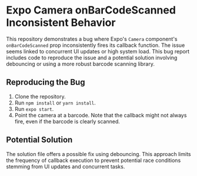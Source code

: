 # Expo Camera onBarCodeScanned Inconsistent Behavior

This repository demonstrates a bug where Expo's `Camera` component's `onBarCodeScanned` prop inconsistently fires its callback function.  The issue seems linked to concurrent UI updates or high system load.  This bug report includes code to reproduce the issue and a potential solution involving debouncing or using a more robust barcode scanning library.

## Reproducing the Bug

1. Clone the repository.
2. Run `npm install` or `yarn install`.
3. Run `expo start`.
4. Point the camera at a barcode.  Note that the callback might not always fire, even if the barcode is clearly scanned.

## Potential Solution

The solution file offers a possible fix using debouncing. This approach limits the frequency of callback execution to prevent potential race conditions stemming from UI updates and concurrent tasks.